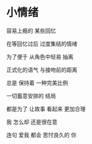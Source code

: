 # 小情绪

容易上瘾的 某些回忆

在等回忆过后 过度集结的情绪

为了便于 从角色中轻易 抽离

正式化的语气 与接吻前的距离

总是 保持着 一种完美比例

一切蓄意安排的 结局

都是为了 让故事 看起来 更加合理

我 怎么却 还是很在意

连句 爱我 都会 思忖良久的 你
